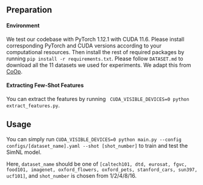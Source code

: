 ## Preparation

#### Environment

We test our codebase with PyTorch 1.12.1 with CUDA 11.6. Please install corresponding PyTorch and CUDA versions according to your computational resources. Then install the rest of required packages by running `pip install -r requirements.txt`. Please follow ```DATASET.md``` to download all the 11 datasets we used for experiments. We adapt this from [CoOp](https://github.com/KaiyangZhou/CoOp/blob/main/DATASETS.md).

#### Extracting Few-Shot Features

You can extract the features by running ``` CUDA_VISIBLE_DEVICES=0 python extract_features.py```.

## Usage

You can simply run ```CUDA_VISIBLE_DEVICES=0 python main.py --config configs/[dataset_name].yaml --shot [shot_number]``` to train and test the SimNL model. 

Here, `dataset_name` should be one of `[caltech101, dtd, eurosat, fgvc, food101, imagenet, oxford_flowers, oxford_pets, stanford_cars, sun397, ucf101]`, and `shot_number` is chosen from 1/2/4/8/16.
